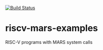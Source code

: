 [![Build Status](https://travis-ci.com/MIPT-ILab/riscv-mars-examples.svg?branch=master)](https://travis-ci.com/MIPT-ILab/riscv-mars-examples)

# riscv-mars-examples
RISC-V programs with MARS system calls
